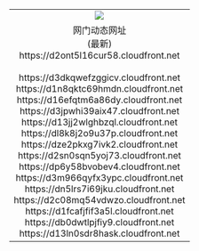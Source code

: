 ﻿<table>
  <tr></tr>
  <tr><td colspan=2 align=center><img src="https://d2ont5l16cur58.cloudfront.net/Up/oGate.jpg" /></td></tr>
  <tr><td colspan=2 align=center>网门动态网址<br/>(最新)
<br>https://d2ont5l16cur58.cloudfront.net
<br/>
<br>https://d3dkqwefzggicv.cloudfront.net
<br>https://d1n8qktc69hmdn.cloudfront.net
<br>https://d16efqtm6a86dy.cloudfront.net
<br>https://d3jpwhi39aix47.cloudfront.net
<br>https://d13jj2wlghbzql.cloudfront.net
<br>https://dl8k8j2o9u37p.cloudfront.net
<br>https://dze2pkxg7ivk2.cloudfront.net
<br>https://d2sn0sqn5yoj73.cloudfront.net
<br>https://dp6y58bvobev4.cloudfront.net
<br>https://d3m966qyfx3ypc.cloudfront.net
<br>https://dn5lrs7i69jku.cloudfront.net
<br>https://d2c08mq54vdwzo.cloudfront.net
<br>https://d1fcafjfif3a5l.cloudfront.net
<br>https://db0dwtlpjfiy9.cloudfront.net
<br>https://d13ln0sdr8hask.cloudfront.net
    </td>
  </tr>
</table>
